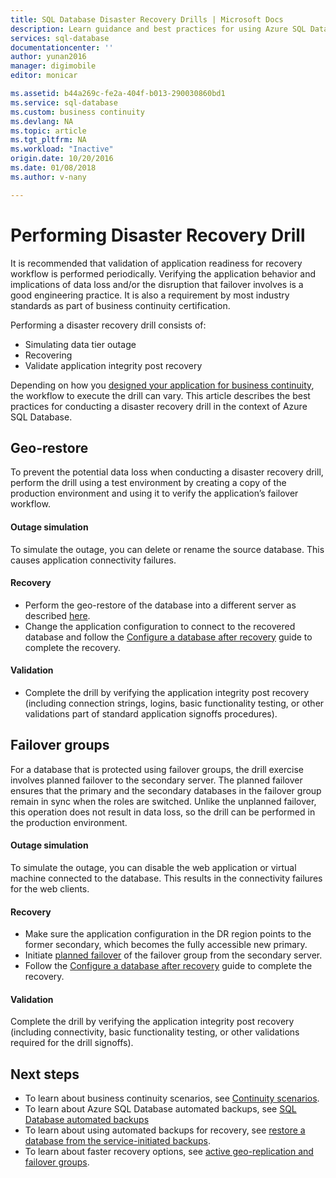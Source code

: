 ```yaml
---
title: SQL Database Disaster Recovery Drills | Microsoft Docs
description: Learn guidance and best practices for using Azure SQL Database to perform disaster recovery drills.
services: sql-database
documentationcenter: ''
author: yunan2016
manager: digimobile
editor: monicar

ms.assetid: b44a269c-fe2a-404f-b013-290030860bd1
ms.service: sql-database
ms.custom: business continuity
ms.devlang: NA
ms.topic: article
ms.tgt_pltfrm: NA
ms.workload: "Inactive"
origin.date: 10/20/2016
ms.date: 01/08/2018
ms.author: v-nany

---
```

# Performing Disaster Recovery Drill
It is recommended that validation of application readiness for recovery workflow is performed periodically. Verifying the application behavior and implications of data loss and/or the disruption that failover involves is a good engineering practice. It is also a requirement by most industry standards as part of business continuity certification.

Performing a disaster recovery drill consists of:

* Simulating data tier outage
* Recovering
* Validate application integrity post recovery

Depending on how you [designed your application for business continuity](sql-database-business-continuity.md), the workflow to execute the drill can vary. This article describes the best practices for conducting a disaster recovery drill in the context of Azure SQL Database.

## Geo-restore
To prevent the potential data loss when conducting a disaster recovery drill, perform the drill using a test environment by creating a copy of the production environment and using it to verify the application’s failover workflow.

#### Outage simulation
To simulate the outage, you can delete or rename the source database. This causes application connectivity failures.

#### Recovery
* Perform the geo-restore of the database into a different server as described [here](sql-database-disaster-recovery.md).
* Change the application configuration to connect to the recovered database and follow the [Configure a database after recovery](sql-database-disaster-recovery.md) guide to complete the recovery.

#### Validation
* Complete the drill by verifying the application integrity post recovery (including connection strings, logins, basic functionality testing, or other validations part of standard application signoffs procedures).

## Failover groups
For a database that is protected using failover groups, the drill exercise involves planned failover to the secondary server. The planned failover ensures that the primary and the secondary databases in the failover group remain in sync when the roles are switched. Unlike the unplanned failover, this operation does not result in data loss, so the drill can be performed in the production environment.

#### Outage simulation
To simulate the outage, you can disable the web application or virtual machine connected to the database. This results in the connectivity failures for the web clients.

#### Recovery
* Make sure the application configuration in the DR region points to the former secondary, which becomes the fully accessible new primary.
* Initiate [planned failover](scripts/sql-database-setup-geodr-and-failover-database-powershell.md) of the failover group from the secondary server.
* Follow the [Configure a database after recovery](sql-database-disaster-recovery.md) guide to complete the recovery.

#### Validation
Complete the drill by verifying the application integrity post recovery (including connectivity, basic functionality testing, or other validations required for the drill signoffs).

## Next steps
* To learn about business continuity scenarios, see [Continuity scenarios](sql-database-business-continuity.md).
* To learn about Azure SQL Database automated backups, see [SQL Database automated backups](sql-database-automated-backups.md)
* To learn about using automated backups for recovery, see [restore a database from the service-initiated backups](sql-database-recovery-using-backups.md).
* To learn about faster recovery options, see [active geo-replication and failover groups](sql-database-geo-replication-overview.md).  

